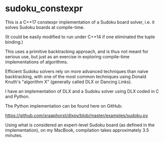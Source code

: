 # sudoku_constexpr

This is a C++17 constexpr implementation of a Sudoku board solver, i.e. it solves Sudoku boards
at compile-time.

(It could be easily modified to run under C++14 if one eliminated the tuple binding.)

This uses a primitive backtracking approach, and is thus not meant for serious use,
but just as an exercise in exploring compile-time implementations of algorithms.

Efficient Sudoku solvers rely on more advanced techniques than naive backtracking, with one of
the most common techniques using Donald Knuth's "algorithm X" (generally called DLX or Dancing
Links).

I have an implementation of DLX and a Sudoku solver using DLX coded in C and Python.

The Python implementation can be found here on GitHub:

https://github.com/sraaphorst/dlxpy/blob/master/examples/sudoku.py

Using what is considered an expert-level Sudoku board (as defined in the implementation), on my MacBook, compilation takes approximately 3.5 minutes.
